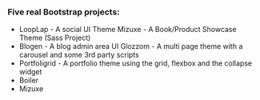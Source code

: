 ### Five real Bootstrap projects: 
* LoopLap - A social UI Theme Mizuxe - A Book/Product Showcase Theme (Sass Project) 
* Blogen - A blog admin area UI Glozzom - A multi page theme with a carousel and some 3rd party scripts 
* Portfoligrid - A portfolio theme using the grid, flexbox and the collapse widget
* Boiler
* Mizuxe
